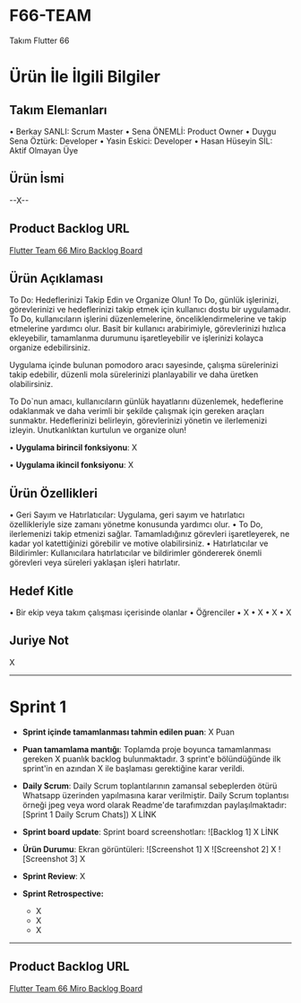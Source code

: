 # **F66-TEAM**

Takım Flutter 66

# Ürün İle İlgili Bilgiler

## Takım Elemanları
• Berkay SANLI: Scrum Master
• Sena ÖNEMLİ: Product Owner
• Duygu Sena Öztürk: Developer
• Yasin Eskici: Developer
• Hasan Hüseyin SİL: Aktif Olmayan Üye

## Ürün İsmi

--X--

## Product Backlog URL

[Flutter Team 66 Miro Backlog Board](https://miro.com/app/board/uXjVM9kq_tc=/)

## Ürün Açıklaması

To Do: Hedeflerinizi Takip Edin ve Organize Olun!
To Do, günlük işlerinizi, görevlerinizi ve hedeflerinizi takip etmek için kullanıcı dostu bir uygulamadır.
To Do, kullanıcıların işlerini düzenlemelerine, önceliklendirmelerine ve takip etmelerine yardımcı olur.
Basit bir kullanıcı arabirimiyle, görevlerinizi hızlıca ekleyebilir, tamamlanma durumunu işaretleyebilir ve işlerinizi kolayca organize edebilirsiniz. 

Uygulama içinde bulunan pomodoro aracı sayesinde, çalışma sürelerinizi takip edebilir, düzenli mola sürelerinizi planlayabilir ve daha üretken olabilirsiniz.

To Do`nun amacı, kullanıcıların günlük hayatlarını düzenlemek, hedeflerine odaklanmak ve daha verimli bir şekilde çalışmak için gereken araçları sunmaktır.
Hedeflerinizi belirleyin, görevlerinizi yönetin ve ilerlemenizi izleyin.
Unutkanlıktan kurtulun ve organize olun!


• **Uygulama birincil fonksiyonu**: X

• **Uygulama ikincil fonksiyonu**: X

## Ürün Özellikleri

• Geri Sayım ve Hatırlatıcılar: Uygulama, geri sayım ve hatırlatıcı özellikleriyle size zamanı yönetme konusunda yardımcı olur.
• To Do, ilerlemenizi takip etmenizi sağlar. Tamamladığınız görevleri işaretleyerek, ne kadar yol katettiğinizi görebilir ve motive olabilirsiniz.
• Hatırlatıcılar ve Bildirimler: Kullanıcılara hatırlatıcılar ve bildirimler göndererek önemli görevleri veya süreleri yaklaşan işleri hatırlatır.

## Hedef Kitle

• Bir ekip veya takım çalışması içerisinde olanlar
• Öğrenciler
• X
• X
• X
• X

## Juriye Not

X


---

# Sprint 1

- **Sprint içinde tamamlanması tahmin edilen puan**: X Puan


- **Puan tamamlama mantığı**: Toplamda proje boyunca tamamlanması gereken X puanlık backlog bulunmaktadır. 3 sprint'e bölündüğünde ilk sprint'in en azından X ile başlaması gerektiğine karar verildi.


- **Daily Scrum**: Daily Scrum toplantılarının zamansal sebeplerden ötürü Whatsapp üzerinden yapılmasına karar verilmiştir. Daily Scrum toplantısı örneği jpeg veya word olarak Readme'de tarafımızdan paylaşılmaktadır: [Sprint 1 Daily Scrum Chats]) X LİNK

- **Sprint board update**: Sprint board screenshotları: 
![Backlog 1] X LİNK


- **Ürün Durumu**: Ekran görüntüleri:
  ![Screenshot 1] X
  ![Screenshot 2] X
  ![Screenshot 3] X
- **Sprint Review**: 
X

- **Sprint Retrospective:**
  - X
  - X
  - X
 


---

## Product Backlog URL

[Flutter Team 66 Miro Backlog Board](https://miro.com/app/board/uXjVM9kq_tc=/)
